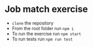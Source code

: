 # Job match exercise

* `clone` the repository
* From the root folder run `npm i`
* To run the exercise run `npm start`
* To run tests run `npm run test`